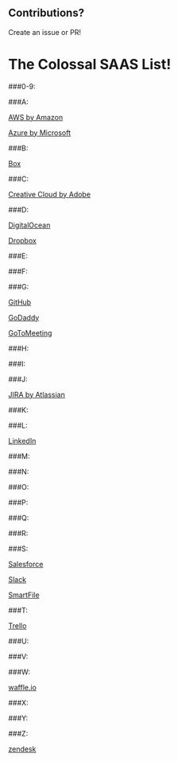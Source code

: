 ## Contributions? 
Create an issue or PR!

# The Colossal SAAS List!

###0-9:

###A:

[AWS by Amazon](https://aws.amazon.com/)

[Azure by Microsoft](https://azure.com)

###B:

[Box](https://www.box.com/)

###C:

[Creative Cloud by Adobe](http://www.adobe.com/)

###D:

[DigitalOcean](https://www.digitalocean.com/)

[Dropbox](https://www.dropbox.com/)

###E:

###F:

###G:

[GitHub](https://github.com/)

[GoDaddy](https://www.godaddy.com)

[GoToMeeting](https://www.gotomeeting.com/)

###H:

###I:

###J:

[JIRA by Atlassian](https://jira.atlassian.com/secure/Dashboard.jspa)

###K:

###L:

[LinkedIn](https://www.linkedin.com)

###M:

###N:

###O:

###P:

###Q:

###R:

###S:

[Salesforce](https://www.salesforce.com/)

[Slack](https://slack.com)

[SmartFile](https://www.smartfile.com/)

###T:

[Trello](https://trello.com)

###U:

###V:

###W:

[waffle.io](https://waffle.io)

###X:

###Y:

###Z:

[zendesk](https://www.zendesk.com)

